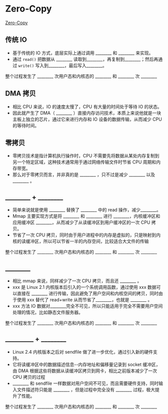 # Zero-Copy

[Zero-Copy](../../Algorithm/Zero-Copy.md)

## 传统 IO

- 基于传统的 IO 方式，底层实际上通过调用 \_\_\_\_\_\_\_\_ 和 \_\_\_\_\_\_\_\_ 来实现。
- 通过 `read()` 把数据从 \_\_\_\_\_\_\_\_ 读取到\_\_\_\_\_\_\_\_，再复制到\_\_\_\_\_\_\_\_；然后再通过 `write()` 写入到\_\_\_\_\_\_\_\_，最后写入\_\_\_\_\_\_\_\_。

整个过程发生了 \_\_\_\_\_\_\_\_ 次用户态和内核态的 \_\_\_\_\_\_\_\_ 和 \_\_\_\_\_\_\_\_ 次 \_\_\_\_\_\_\_\_

## DMA 拷贝

- 相比 CPU 来说，IO 的速度太慢了，CPU 有大量的时间处于等待 IO 的状态。
- 因此就产生了 DMA（ \_\_\_\_\_\_\_\_ ）直接内存访问技术，本质上来说他就是一块主板上独立的芯片，通过它来进行内存和 IO 设备的数据传输，从而减少 CPU 的等待时间。

## 零拷贝

- 零拷贝技术是指计算机执行操作时，CPU 不需要先将数据从某处内存复制到另一个特定区域，这种技术通常用于通过网络传输文件时节省 CPU 周期和内存带宽。
- 那么对于零拷贝而言，并非真的是 \_\_\_\_\_\_\_\_ ，只不过是减少 \_\_\_\_\_\_\_\_ 以及 \_\_\_\_\_\_\_\_ 。

## \_\_\_\_\_\_\_\_ + \_\_\_\_\_\_\_\_

- 简单来说就是使用 \_\_\_\_\_\_\_\_ 替换了 \_\_\_\_\_\_\_\_ 中的 read 操作，减少\_\_\_\_\_\_\_\_。
- Mmap 主要实现方式是将 \_\_\_\_\_\_\_\_ 和 \_\_\_\_\_\_\_\_ 进行 \_\_\_\_\_\_\_\_，内核缓冲区和应用缓冲区 \_\_\_\_\_\_\_\_，从而减少了从读缓冲区到用户缓冲区的一次 CPU 拷贝。
- 节省了一次 CPU 拷贝，同时由于用户进程中的内存是虚拟的，只是映射到内核的读缓冲区，所以可以节省一半的内存空间，比较适合大文件的传输

整个过程发生了 \_\_\_\_\_\_\_\_ 次用户态和内核态的 \_\_\_\_\_\_\_\_ 和 \_\_\_\_\_\_\_\_ 次 \_\_\_\_\_\_\_\_

## \_\_\_\_\_\_\_\_

- 相比 mmap 来说，同样减少了一次 CPU 拷贝，而且还 \_\_\_\_\_\_\_\_ 。
- xxx 是 Linux 2.1 内核版本后引入的一个系统调用函数，通过使用 xxx 数据可以直接在 \_\_\_\_\_\_\_\_ 进行传输，因此避免了用户空间和内核空间的拷贝，同时由于使用 xxx 替代了 read+write 从而节省了\_\_\_\_\_\_\_\_，也就是 \_\_\_\_\_\_\_\_ 。
- xxx 方法 IO 数据对\_\_\_\_\_\_\_\_完全不可见，所以只能适用于完全不需要用户空间处理的情况，比如静态文件服务器。

整个过程发生了 \_\_\_\_\_\_\_\_ 次用户态和内核态的 \_\_\_\_\_\_\_\_ 和 \_\_\_\_\_\_\_\_ 次 \_\_\_\_\_\_\_\_

## \_\_\_\_\_\_\_\_\_ + \_\_\_\_\_\_\_\_

- Linux 2.4 内核版本之后对 sendfile 做了进一步优化，通过引入新的硬件支持。
- 它将读缓冲区中的数据描述信息--内存地址和偏移量记录到 socket 缓冲区，由 DMA 根据这些将数据从读缓冲区拷贝到网卡，相比之前版本减少了一次 CPU 拷贝的过程
- \_\_\_\_\_\_\_\_ 和 sendfile 一样数据对用户空间不可见，而且需要硬件支持，同时输入文件描述符只能是 \_\_\_\_\_\_\_\_ ，但是过程中完全没有 \_\_\_\_\_\_\_\_ 过程，极大提升了性能。

整个过程发生了 \_\_\_\_\_\_\_\_ 次用户态和内核态的 \_\_\_\_\_\_\_\_ 和 \_\_\_\_\_\_\_\_ 次 \_\_\_\_\_\_\_\_
